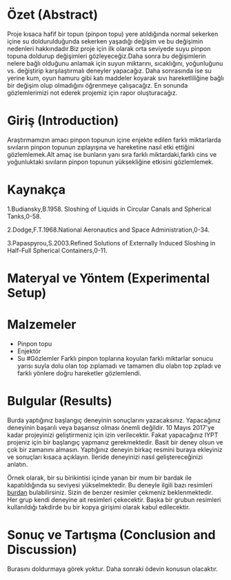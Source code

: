 
# Özet (Abstract)
Proje kısaca hafif bir topun (pinpon topu) yere atıldığında normal sekerken içine su doldurulduğunda sekerken yaşadığı değişim ve bu değişimin nedenleri hakkındadır.Biz proje için ilk olarak orta seviyede suyu pinpon topuna doldurup değişimleri gözleyeceğiz.Daha sonra bu değişimlerin nelere bağlı olduğunu anlamak için suyun miktarını, sıcaklığını, yoğunluğunu vs. değiştirip karşılaştırmalı deneyler yapacağız. Daha sonrasında ise su yerine kum, oyun hamuru gibi katı maddeler koyarak sıvı hareketliliğine bağlı bir değişim olup olmadığını öğrenmeye çalışacağız. En sonunda gözlemlerimizi not ederek projemiz için rapor oluşturacağız.
# Giriş (Introduction)
Araştırmamızın amacı pinpon topunun içine enjekte edilen farklı miktarlarda sıvıların pinpon topunun zıplayışına ve hareketine nasıl etki ettiğini gözlemlemek.Alt amaç ise bunların yanı sıra farklı miktardaki,farklı cins ve yoğunluktaki sıvıların pinpon topunun yüksekliğine etkisini gözlemlemek.               

# Kaynakça
1.Budiansky,B.1958. Sloshing of Liquids in Circular Canals and Spherical Tanks,0-58.

2.Dodge,F.T.1968.National Aeronautics and Space Administration,0-34.

3.Papaspyrou,S.2003.Refined Solutions of Externally Induced Sloshing in Half-Full Spherical Containers,0-11.
# Materyal ve Yöntem (Experimental Setup)

# Malzemeler
- Pinpon topu
- Enjektör
- Su
#Gözlemler
 Farklı pinpon toplarına koyulan farklı miktarlar sonucu yarısı suyla dolu olan top zıplamadı ve tamamen dlu olabn top zıpladı ve farklı yönlere doğru hareketler gözlemlendi.
# Bulgular (Results)
Burda yaptığınız başlangıç deneyinin sonuçlarını yazacaksınız. Yapacağınız deneyinin başarılı veya başarısız olması önemli değildir. 10 Mayıs 2017'ye kadar projeyinizi geliştirmeniz için izin verilecektir. Fakat yapacağınız IYPT projeniz için bir başlangıç yapmanız gerekmektedir. Basit bir deney olsun ve çok bir zamanını almasın. Yaptığınız deneyin birkaç resmini buraya ekleyiniz ve sonuçları kısaca açıklayın. İleride deneyinizi nasıl geliştereceğinizi anlatın. 

Örnek olarak, bir su birikintisi içinde yanan bir mum bir bardak ile kapatıldığında su seviyesi yükselmektedir. Bu deneyle ilgili bazı resimleri [burdan](https://www.stevespanglerscience.com/lab/experiments/why-does-the-water-rise/) bulabilirsiniz. Sizin de benzer resimler çekmeniz beklenmektedir. Her grup kendi deneyine ait resimleri çekecektir. Başka bir grubun resimleri kullanıldığı takdirde bu bir kopya girişimi olarak kabul edilecektir. 


# Sonuç ve Tartışma (Conclusion and Discussion) 
Burasını doldurmaya görek yoktur. Daha sonraki ödevin konusun olacaktır. 



